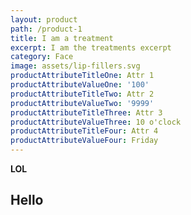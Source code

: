 ```yaml
---
layout: product
path: /product-1
title: I am a treatment
excerpt: I am the treatments excerpt
category: Face
image: assets/lip-fillers.svg
productAttributeTitleOne: Attr 1
productAttributeValueOne: '100'
productAttributeTitleTwo: Attr 2
productAttributeValueTwo: '9999'
productAttributeTitleThree: Attr 3
productAttributeValueThree: 10 o'clock
productAttributeTitleFour: Attr 4
productAttributeValueFour: Friday
---
```

**LOL**

## **Hello**